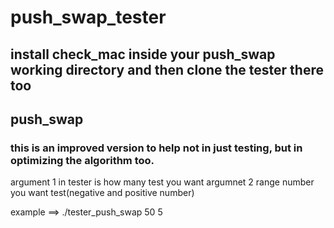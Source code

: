# push_swap_tester
## install check_mac inside your push_swap working directory and then clone the tester there too
## push_swap
### this is an improved version to help not in just testing, but in optimizing the algorithm too.

argument 1 in tester is how many test you want
argumnet 2 range number you want test(negative and positive number)

example ==> ./tester_push_swap 50 5
